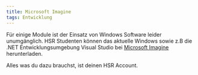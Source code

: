 ```yaml
---
title: Microsoft Imagine
tags: Entwicklung
---
```


Für einige Module ist der Einsatz von Windows Software leider unumgänglich. HSR Studenten können das aktuelle Windows sowie z.B die .NET Entwicklungsumgebung Visual Studio bei [Microsoft Imagine](http://fho.onthehub.com/) herunterladen.

Alles was du dazu brauchst, ist deinen HSR Account.
